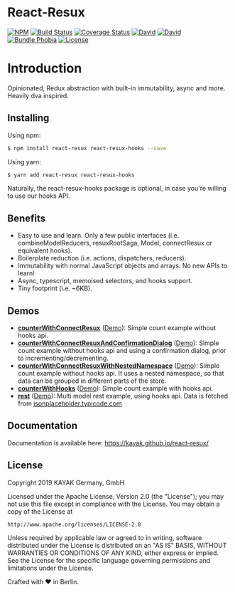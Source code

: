 # React-Resux

[![NPM](https://img.shields.io/npm/v/react-resux.svg)](https://www.npmjs.com/package/react-resux)
[![Build Status](https://travis-ci.org/kayak/react-resux.png?branch=master)](https://travis-ci.org/kayak/react-resux)
[![Coverage Status](https://coveralls.io/repos/github/kayak/react-resux/badge.svg)](https://coveralls.io/github/kayak/react-resux)
[![David](https://img.shields.io/david/kayak/react-resux.svg)](https://david-dm.org/kayak/react-resux)
[![David](https://img.shields.io/david/dev/kayak/react-resux.svg)](https://david-dm.org/kayak/react-resux)
[![Bundle Phobia](https://img.shields.io/bundlephobia/minzip/react-resux)](https://bundlephobia.com/result?p=react-resux)
[![License](https://img.shields.io/npm/l/react-resux)](https://www.npmjs.com/package/react-resux)

# Introduction

Opinionated, Redux abstraction with built-in immutability, async and more. Heavily dva inspired.

## Installing

Using npm:

```bash
$ npm install react-resux react-resux-hooks --save
```

Using yarn:

```bash
$ yarn add react-resux react-resux-hooks
```

Naturally, the react-resux-hooks package is optional, in case you're willing to use our hooks API.

## Benefits

* Easy to use and learn. Only a few public interfaces (i.e. combineModelReducers, resuxRootSaga, Model, connectResux or equivalent hooks).
* Boilerplate reduction (i.e. actions, dispatchers, reducers).
* Immutability with normal JavaScript objects and arrays. No new APIs to learn!
* Async, typescript, memoised selectors, and hooks support.
* Tiny footprint (i.e. ~6KB).

## Demos

* [__counterWithConnectResux__](https://github.com/kayak/react-resux/tree/master/examples/counterWithConnectResux)
([Demo](https://codesandbox.io/s/github/kayak/react-resux/tree/master/examples/counterWithConnectResux)): 
Simple count example without hooks api.
* [__counterWithConnectResuxAndConfirmationDialog__](https://github.com/kayak/react-resux/tree/master/examples/counterWithConnectResuxAndConfirmationDialog)
([Demo](https://codesandbox.io/s/github/kayak/react-resux/tree/master/examples/counterWithConnectResuxAndConfirmationDialog)): 
Simple count example without hooks api and using a confirmation dialog, prior to incrementing/decrementing.
* [__counterWithConnectResuxWithNestedNamespace__](https://github.com/kayak/react-resux/tree/master/examples/counterWithConnectResuxWithNestedNamespace)
([Demo](https://codesandbox.io/s/github/kayak/react-resux/tree/master/examples/counterWithConnectResuxWithNestedNamespace)): 
Simple count example without hooks api. It uses a nested namespace, so that data can be grouped in different parts of the store.
* [__counterWithHooks__](https://github.com/kayak/react-resux/tree/master/examples/counterWithHooks)
([Demo](https://codesandbox.io/s/github/kayak/react-resux/tree/master/examples/counterWithHooks)):
Simple count example with hooks api.
* [__rest__](https://github.com/kayak/react-resux/tree/master/examples/rest)
([Demo](https://codesandbox.io/s/github/kayak/react-resux/tree/master/examples/rest)):
Multi model rest example, using hooks api. 
Data is fetched from [jsonplaceholder.typicode.com](http://jsonplaceholder.typicode.com/)

## Documentation

Documentation is available here: https://kayak.github.io/react-resux/

## License

Copyright 2019 KAYAK Germany, GmbH

Licensed under the Apache License, Version 2.0 (the "License");
you may not use this file except in compliance with the License.
You may obtain a copy of the License at

    http://www.apache.org/licenses/LICENSE-2.0

Unless required by applicable law or agreed to in writing, software
distributed under the License is distributed on an "AS IS" BASIS,
WITHOUT WARRANTIES OR CONDITIONS OF ANY KIND, either express or implied.
See the License for the specific language governing permissions and
limitations under the License.

Crafted with ♥ in Berlin.
